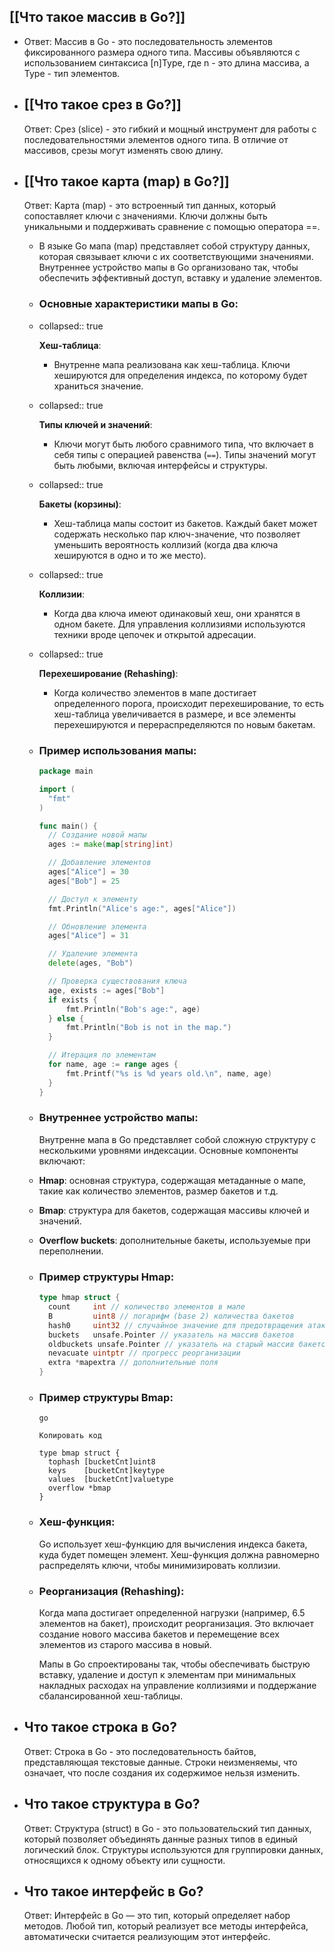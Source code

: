 ## [[Что такое массив в Go?]]
- Ответ: Массив в Go - это последовательность элементов фиксированного размера одного типа. Массивы объявляются с использованием синтаксиса [n]Type, где n - это длина массива, а Type - тип элементов.
- ## [[Что такое срез в Go?]]
  Ответ: Срез (slice) - это гибкий и мощный инструмент для работы с последовательностями элементов одного типа. В отличие от массивов, срезы могут изменять свою длину.
- ## [[Что такое карта (map) в Go?]] 
  Ответ: Карта (map) - это встроенный тип данных, который сопоставляет ключи с значениями. Ключи должны быть уникальными и поддерживать сравнение с помощью оператора ==.
	- В языке Go мапа (map) представляет собой структуру данных, которая связывает ключи с их соответствующими значениями. Внутреннее устройство мапы в Go организовано так, чтобы обеспечить эффективный доступ, вставку и удаление элементов.
	- ### Основные характеристики мапы в Go:
	- collapsed:: true
	  
	  **Хеш-таблица**:
		- Внутренне мапа реализована как хеш-таблица. Ключи хешируются для определения индекса, по которому будет храниться значение.
	- collapsed:: true
	  
	  **Типы ключей и значений**:
		- Ключи могут быть любого сравнимого типа, что включает в себя типы с операцией равенства (`==`). Типы значений могут быть любыми, включая интерфейсы и структуры.
	- collapsed:: true
	  
	  **Бакеты (корзины)**:
		- Хеш-таблица мапы состоит из бакетов. Каждый бакет может содержать несколько пар ключ-значение, что позволяет уменьшить вероятность коллизий (когда два ключа хешируются в одно и то же место).
	- collapsed:: true
	  
	  **Коллизии**:
		- Когда два ключа имеют одинаковый хеш, они хранятся в одном бакете. Для управления коллизиями используются техники вроде цепочек и открытой адресации.
	- collapsed:: true
	  
	  **Перехеширование (Rehashing)**:
		- Когда количество элементов в мапе достигает определенного порога, происходит перехеширование, то есть хеш-таблица увеличивается в размере, и все элементы перехешируются и перераспределяются по новым бакетам.
	- ### Пример использования мапы:
	  
	  ```go
	  package main
	  
	  import (
	    "fmt"
	  )
	  
	  func main() {
	    // Создание новой мапы
	    ages := make(map[string]int)
	  
	    // Добавление элементов
	    ages["Alice"] = 30
	    ages["Bob"] = 25
	  
	    // Доступ к элементу
	    fmt.Println("Alice's age:", ages["Alice"])
	  
	    // Обновление элемента
	    ages["Alice"] = 31
	  
	    // Удаление элемента
	    delete(ages, "Bob")
	  
	    // Проверка существования ключа
	    age, exists := ages["Bob"]
	    if exists {
	        fmt.Println("Bob's age:", age)
	    } else {
	        fmt.Println("Bob is not in the map.")
	    }
	  
	    // Итерация по элементам
	    for name, age := range ages {
	        fmt.Printf("%s is %d years old.\n", name, age)
	    }
	  }
	  ```
	- ### Внутреннее устройство мапы:
	  
	  Внутренне мапа в Go представляет собой сложную структуру с несколькими уровнями индексации. Основные компоненты включают:
	- **Hmap**: основная структура, содержащая метаданные о мапе, такие как количество элементов, размер бакетов и т.д.
	- **Bmap**: структура для бакетов, содержащая массивы ключей и значений.
	- **Overflow buckets**: дополнительные бакеты, используемые при переполнении.
	- ### Пример структуры Hmap:
	  
	  ```go
	  type hmap struct {
	    count     int // количество элементов в мапе
	    B         uint8 // логарифм (base 2) количества бакетов
	    hash0     uint32 // случайное значение для предотвращения атак на хеш-таблицы
	    buckets   unsafe.Pointer // указатель на массив бакетов
	    oldbuckets unsafe.Pointer // указатель на старый массив бакетов при реорганизации
	    nevacuate uintptr // прогресс реорганизации
	    extra *mapextra // дополнительные поля
	  }
	  ```
	- ### Пример структуры Bmap:
	  
	  ```
	  go
	  
	  Копировать код
	  
	  type bmap struct {
	    tophash [bucketCnt]uint8
	    keys    [bucketCnt]keytype
	    values  [bucketCnt]valuetype
	    overflow *bmap
	  }
	  ```
	- ### Хеш-функция:
	  
	  Go использует хеш-функцию для вычисления индекса бакета, куда будет помещен элемент. Хеш-функция должна равномерно распределять ключи, чтобы минимизировать коллизии.
	- ### Реорганизация (Rehashing):
	  
	  Когда мапа достигает определенной нагрузки (например, 6.5 элементов на бакет), происходит реорганизация. Это включает создание нового массива бакетов и перемещение всех элементов из старого массива в новый.
	  
	  Мапы в Go спроектированы так, чтобы обеспечивать быструю вставку, удаление и доступ к элементам при минимальных накладных расходах на управление коллизиями и поддержание сбалансированной хеш-таблицы.
- ## Что такое строка в Go?
  Ответ: Строка в Go - это последовательность байтов, представляющая текстовые данные. Строки неизменяемы, что означает, что после создания их содержимое нельзя изменить.
- ## Что такое структура в Go?
  Ответ: Структура (struct) в Go - это пользовательский тип данных, который позволяет объединять данные разных типов в единый логический блок. Структуры используются для группировки данных, относящихся к одному объекту или сущности.
- ## Что такое интерфейс в Go?
  Ответ: Интерфейс в Go — это тип, который определяет набор методов. Любой тип, который реализует все методы интерфейса, автоматически считается реализующим этот интерфейс.